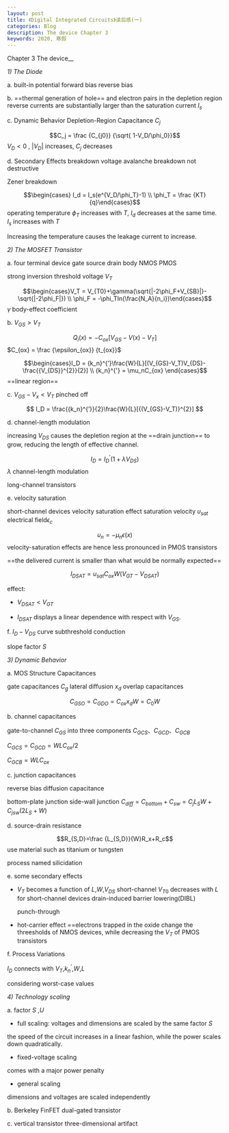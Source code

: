```yaml
---
layout: post
title: 《Digital Integrated Circuits》读后感(一)
categories: Blog
description: The device Chapter 3
keywords: 2020, 寒假
---
```


Chapter 3  The device__

_1) The Diode_

a. 	built-in potential	forward bias	reverse bias	

b. 	==thermal generation of hole== and electron pairs in the depletion region  reverse currents are substantially larger than the saturation current $I_s$

c. 	Dynamic Behavior	Depletion-Region Capacitance $C_j$

$$C_j = \frac {C_{j0}} {\sqrt{ 1-V_D/\phi_0}}$$		$V_D<0$ , $|V_D|$ increases, $C_j$ decreases

d. 	Secondary Effects	breakdown voltage	avalanche breakdown not destructive

Zener breakdown	

$$\begin{cases} I_d = I_s(e^{V_D/\phi_T}-1) \\ \phi_T = \frac {KT}{q}\end{cases}$$ operating temperature	$\phi_T$ increases with $T$, $I_d$ decreases at the same time.  $I_s$ increases with $T$ 

Increasing the temperature causes the leakage current to increase.

_2) The MOSFET Transistor_

a. 	four terminal device	gate	source	drain	body	NMOS	PMOS

strong inversion	threshold voltage $V_T$

$$\begin{cases}V_T = V_{T0}+\gamma(\sqrt{|-2\phi_F+V_{SB}|}-\sqrt{|-2\phi_F|}) \\ \phi_F = -\phi_TIn(\frac{N_A}{n_i})\end{cases}$$ $\gamma$ body-effect coefficient 

b. 	$V_{GS}>V_T$ 
 

$$Q_i(x) = -C_{ox}[V_{GS}-V(x)-V_T]$$   $C_{ox} = \frac {\epsilon_{ox}} {t_{ox}}$ 

$$\begin{cases}I_D = {k_n}^{’}\frac{W}{L}[(V_{GS}-V_T)V_{DS}-\frac{{V_{DS}}^{2}}{2}] \\ {k_n}^{'} = \mu_nC_{ox}   \end{cases}$$ ==linear region==

c. 	$V_{GS}-V_x<V_T$ pinched off 

$$ I_D = \frac{{k_n}^{’}}{2}\frac{W}{L}[{(V_{GS}-V_T)}^{2}] $$ 

d. 	channel-length modulation 

increasing $V_{DS}$ causes the depletion region at the ==drain junction== to grow, reducing the length of effective channel.

$$I_D = {I_D}^{’}(1+\lambda V_{DS})$$ $\lambda$ channel-length modulation

long-channel transistors

e.	 velocity saturation

short-channel devices	velocity saturation effect	saturation velocity $\upsilon_{sat}$  electrical  field$\epsilon_c$

$$\upsilon_n = -\mu_n \epsilon(x)$$  velocity-saturation effects are hence less pronounced in PMOS transistors

==the delivered current is smaller than what would be normally expected==

$$I_{DSAT} = \upsilon_{sat}C_{ox}W(V_{GT}-V_{DSAT})$$ 

effect:

- $V_{DSAT}<V_{GT}$

- $I_{DSAT}$ displays a linear dependence with respect with $V_{GS}$.

f.  	$I_D-V_{DS}$ curve	subthreshold conduction 

slope factor $S$ 

_3) Dynamic Behavior_

a. 	MOS Structure Capacitances

gate capacitances $C_{g}$	lateral diffusion $x_d$ 	overlap capacitances 

$$C_{GSO}=C_{GDO}=C_{ox}x_{d}W=C_{0}W$$

b. 	channel capacitances

gate-to-channel $C_{GS}$ into three components $C_{GCS}$、$C_{GCD}$、$C_{GCB}$

$C_{GCS}=C_{GCD}=WLC_{ox}/2$

$C_{GCB} = WLC_{ox}$

c. 	junction capacitances

reverse bias  diffusion capacitance

bottom-plate junction	side-wall junction	$C_{diff} = C_{bottom}+C_{sw} = C_{j}L_SW+C_{jsw}(2L_S+W)$

d. 	source-drain resistance

$$R_{S,D}=\frac {L_{S,D}}{W}R_x+R_c$$ 	use material such as titanium or tungsten

process named silicidation

e. 	some secondary effects

- $V_T$ becomes a function of $L$,$W$,$V_{DS}$ 	short-channel	$V_{T0}$ decreases with $L$ for short-channel devices	drain-induced barrier lowering(DIBL)

  punch-through

- hot-carrier effect   ==electrons trapped in the oxide change the threesholds of NMOS devices, while decreasing the $V_T$ of PMOS transistors

f. 	Process Variations

$I_D$ connects with $V_T$,${k_n}^{’}$,$W$,$L$

considering worst-case values

_4) Technology scaling_

a. 	factor $S$ ,$U$

- full scaling: voltages and dimensions are scaled by the same factor $S$

the speed of the circuit increases in a linear fashion, while the power scales down quadratically.

- fixed-voltage scaling

comes with a major power penalty

- general scaling

dimensions and voltages are scaled independently

b. 	Berkeley FinFET dual-gated transistor

c. 	vertical transistor three-dimensional artifact


